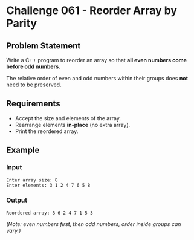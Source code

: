 # Challenge 061 - Reorder Array by Parity

## Problem Statement

Write a C++ program to reorder an array so that **all even numbers come before odd numbers**.

The relative order of even and odd numbers within their groups does **not** need to be preserved.

## Requirements

- Accept the size and elements of the array.
- Rearrange elements **in-place** (no extra array).
- Print the reordered array.

## Example

### Input
```
Enter array size: 8  
Enter elements: 3 1 2 4 7 6 5 8
```
### Output
```
Reordered array: 8 6 2 4 7 1 5 3
```
_(Note: even numbers first, then odd numbers, order inside groups can vary.)_